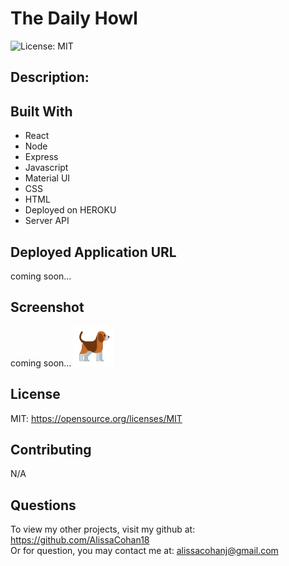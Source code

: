 # The Daily Howl

![License: MIT](https://img.shields.io/badge/License-MIT-yellow.svg)

## Description:


## Built With
* React
* Node
* Express
* Javascript
* Material UI
* CSS 
* HTML
* Deployed on HEROKU
* Server API

## Deployed Application URL
coming soon...


## Screenshot
coming soon...
![](/public/favicon2.png)




## License
MIT:  https://opensource.org/licenses/MIT

## Contributing
N/A


## Questions
To view my other projects, visit my github at: https://github.com/AlissaCohan18
<br>Or for question, you may contact me at: alissacohanj@gmail.com

